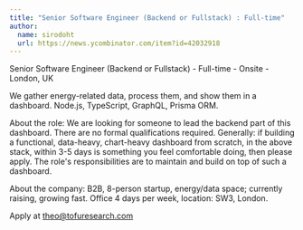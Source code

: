 ```yaml
---
title: "Senior Software Engineer (Backend or Fullstack) : Full-time"
author:
  name: sirodoht
  url: https://news.ycombinator.com/item?id=42032918
---
```

Senior Software Engineer (Backend or Fullstack) - Full-time - Onsite - London, UK

We gather energy-related data, process them, and show them in a dashboard. Node.js, TypeScript, GraphQL, Prisma ORM.

About the role: We are looking for someone to lead the backend part of this dashboard. There are no formal qualifications required. Generally: if building a functional, data-heavy, chart-heavy dashboard from scratch, in the above stack, within 3-5 days is something you feel comfortable doing, then please apply. The role&#x27;s responsibilities are to maintain and build on top of such a dashboard.

About the company: B2B, 8-person startup, energy&#x2F;data space; currently raising, growing fast. Office 4 days per week, location: SW3, London.

Apply at theo@tofuresearch.com
<JobApplication />
